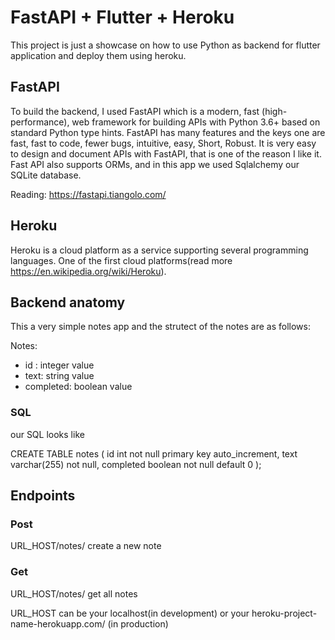 # FastAPI + Flutter + Heroku

This project is just a showcase on how to use Python as backend for flutter application and deploy them using heroku.

## FastAPI

To build the backend, I used FastAPI which is a modern, fast (high-performance), web framework for building APIs with Python 3.6+ based on standard Python type hints.
FastAPI has many features and the keys one are  fast, fast to code, fewer bugs, intuitive, easy, Short, Robust. It is very easy to design and document APIs with FastAPI, that is one of the reason I like it. Fast API also supports ORMs, and in this app we used Sqlalchemy our SQLite database.

Reading: https://fastapi.tiangolo.com/

## Heroku

Heroku is a cloud platform as a service supporting several programming languages. One of the first cloud platforms(read more https://en.wikipedia.org/wiki/Heroku).

## Backend anatomy

This a very simple notes app and the strutect of the notes are as follows:

Notes:
  - id : integer value
  - text: string value
  - completed: boolean value
 
 ### SQL 
 our SQL looks like

 CREATE TABLE notes (
      id int not null primary key auto_increment,
      text varchar(255) not null,
      completed boolean not null default 0
 );
 
## Endpoints 

### Post
  URL_HOST/notes/  create a new note
  
### Get
  URL_HOST/notes/  get all notes
  
 URL_HOST can be your localhost(in development) or your heroku-project-name-herokuapp.com/ (in production)
 



 
